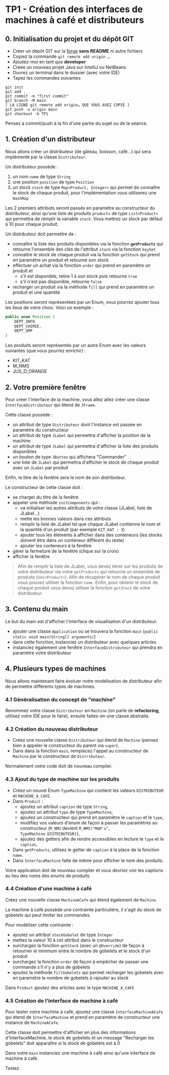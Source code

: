 # TP1 - Création des interfaces de machines à café et distributeurs

## 0. Initialisation du projet et du dépôt GIT

- Créer un dépôt GIT sur la [forge](https://forge.univ-lyon1.fr) **sans README** ni autre fichiers
- Copiez la commande `git remote add origin …`
- Ajoutez-moi en tant que **developer**
- Créée un nouveau projet Java sur IntelliJ ou NetBeans
- Ouvrez un terminal dans le dossier (avec votre IDE)
- Tapez les commandes suivantes

```shell
git init
git add .
git commit -m "first commit"
git branch -M main
[ LA LIGNE git remote add origin… QUE VOUS AVEZ COPIÉ ]
git push -u origin main
git checkout -b TP1
```

Pensez à commit/push à la fin d'une partie du sujet ou de la séance.

## 1. Création d'un distributeur

Nous allons créer un distributeur (de gâteau, boisson, café…) qui sera implémenté par la classe `Distributeur`.

Un distributeur possède :

1. un nom `name` de type `String`
2. une position `position` de type `Position`
3. un stock `stock` de type `Map<Product, Integer>` qui permet de connaître le stock de chaque produit, pour l'implémentation vous utiliserez une `HashMap`

Les 2 premiers attributs seront passés en paramètre au constructeur du distributeur, ainsi qu'une liste de produits `products` de type `List<Product>` qui permettra de remplir la variable `stock`. Vous mettrez un stock par défaut à 10 pour chaque produit.

Un distributeur doit permettre de :

- connaître la liste des produits disponibles via la fonction **`getProducts`** qui retourne l'ensemble des clés de l'attribut `stock` via la fonction `keySet`
- connaître le stock de chaque produit via la fonction `getStock` qui prend en paramètre un produit et retourne son stock
- effectuer un achat via la fonction `order` qui prend en paramètre un produit et
  - s'il est disponible, retire 1 à son stock puis retourne `true`
  - s'il n'est pas disponible, retourne `false`
- recharger un produit via la méthode `fill` qui prend en paramètre un produit et une quantité

Les positions seront représentées par un Enum, vous pourrez ajouter tous les lieux de votre choix. Voici un exemple :

```Java
public enum Position {
    DEPT_INFO,
    DEPT_CHIMIE,
    DEPT_GMP
}
```

Les produits seront représentés par un autre Enum avec les valeurs suivantes (que vous pourrez enrichir) :

- KIT_KAT
- M_NMS
- JUS_D_ORANGE

## 2. Votre première fenêtre

Pour créer l'interface de la machine, vous allez allez créer une classe `InterfaceDistributeur` qui étend de `JFrame`.

Cette classe possède :

- un attribut de type `Distributeur` dont l'instance est passée en paramètre du constructeur
- un attribut de type `JLabel` qui permettra d'afficher la position de la machine
- un attribut de type `JLabel` qui permettra d'afficher la liste des produits disponibles
- un bouton de type `JButton` qui affichera "Commander"
- une liste de `JLabel` qui permettra d'afficher le stock de chaque produit avec un `JLabel` par produit

Enfin, le titre de la fenêtre sera le nom de son distributeur.

Le constructeur de cette classe doit :

- se charger du titre de la fenêtre
- appeler une méthode `initComponents` qui :
  - va initialiser les autres attributs de votre classe (JLabel, liste de JLabel…)
  - mette les bonnes valeurs dans ces attributs
  - remplir la liste de JLabel tel que chaque JLabel contienne le nom et la quantité d'un produit (par exemple `KIT_KAT : 3`)
  - ajouter tous les éléments à afficher dans des conteneurs (les stocks doivent être dans un conteneur différent du reste)
  - ajouter les conteneurs à la fenêtre
- gérer la fermeture de la fenêtre (clique sur la croix)
- afficher la fenêtre

> Afin de remplir la liste de JLabel, vous devez itérer sur les produits de votre distributeur via votre `getProducts` qui retourne un ensemble de produits (`Set<Product>`). Afin de récupérer le nom de chaque produit vous pouvez utiliser la fonction `name`. Enfin, pour obtenir le stock de chaque produit vous devez utiliser la fonction `getStock` de votre distributeur.

## 3. Contenu du main

Le but du main est d'afficher l'interface de visualisation d'un distributeur.

- ajouter une classe `Application` où se trouvera la fonction `main` (`public static void main(String[] arguments)`)
- dans cette fonction, instanciez un distributeur avec quelques articles
- instanciez également une fenêtre `InterfaceDistributeur` qui prendra en paramètre votre distributeur

## 4. Plusieurs types de machines

Nous allons maintenant faire évoluer notre modélisation de distributeur afin de permettre différents types de machines.

### 4.1 Généralisation du concept de "machine"

Renommez votre classe `Distributeur` en `Machine` (on parle de **refactoring**, utilisez votre IDE pour le faire), ensuite faites-en une classe abstraite.

### 4.2 Création du nouveau distributeur

- Créez une nouvelle classe `Distributeur` qui étend de `Machine` (pensez bien à appeler le constructeur du parent via `super`).
- Dans dans la fonction `main`, remplacez l'appel au constructeur de `Machine` par le constructeur de `Distributeur`.

Normalement votre code doit de nouveau compiler.

### 4.3 Ajout du type de machine sur les produits

- Créez un nouvel Enum `TypeMachine` qui contient les valeurs `DISTRIBUTEUR` et `MACHINE_A_CAFE`.
- Dans `Produit` :
  - ajoutez un attribut `caption` de type `String`,
  - ajoutez un attribut `type` de type `TypeMachine`,
  - ajoutez un constructeur qui prend en paramètre le `caption` et le `type`,
  - modifiez vos valeurs d'enum de façon à passer les paramètres au constructeur (`M_NMS` devient `M_NMS("M&M's", TypeMachine.DISTRIBUTEUR)`),
  - ajoutez des getters afin de rendre accessibles en lecture le `type` et le `caption`,
- Dans `getProducts`, utilisez le getter de `caption` à la place de la fonction `name`.
- Dans `InterfaceMachine` faite de même pour afficher le nom des produits.

Votre application doit de nouveau compiler et vous devriez voir les captions au lieu des noms des enums de produits.

### 4.4 Création d'une machine à café

Créez une nouvelle classe `MachineACafe` qui étend également de `Machine`.

La machine à café possède une contrainte particulière, il s'agit du stock de gobelets qui peut limiter les commandes.

Pour modéliser cette contrainte :

- ajoutez un attribut `stockGobelet` de type `Integer`
- mettez la valeur 10 à cet attribut dans le constructeur
- surchargez la fonction `getStock` (avec un `@Override`) de façon à retourner le minimum entre le nombre de gobelets et le stock d'un produit
- surchargez la fonction `order` de façon à empêcher de passer une commande s'il n'y a plus de gobelets
- ajoutez la méthode `fillGobelets` qui permet recharger les gobelets avec en paramètre le nombre de gobelets à rajouter au stock

Dans `Product` ajoutez des articles avec le type `MACHINE_A_CAFE`

### 4.5 Création de l'interface de machine à café

Pour tester votre machine à café, ajoutez une classe `InterfaceMachineACafe` qui étend de `InterfaceMachine` et prend en paramètre de constructeur une instance de `MachineACafe`.

Cette classe doit permettre d'afficher en plus des informations d'InterfaceMachine, le stock de gobelets et un message "Recharger les gobelets" doit apparaître si le stock de gobelets est à 0

Dans votre `main` instanciez une machine à café ainsi qu'une interface de machine à café.

Testez.
